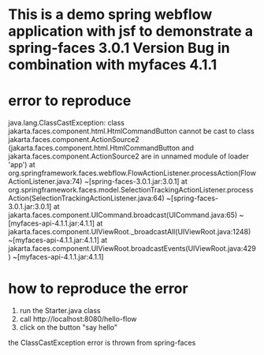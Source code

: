# This is a demo spring webflow application with jsf to demonstrate a spring-faces 3.0.1 Version Bug in combination with myfaces 4.1.1

# error to reproduce

java.lang.ClassCastException: class jakarta.faces.component.html.HtmlCommandButton cannot be cast to class jakarta.faces.component.ActionSource2 (jakarta.faces.component.html.HtmlCommandButton and jakarta.faces.component.ActionSource2 are in unnamed module of loader 'app')
	at org.springframework.faces.webflow.FlowActionListener.processAction(FlowActionListener.java:74) ~[spring-faces-3.0.1.jar:3.0.1]
	at org.springframework.faces.model.SelectionTrackingActionListener.processAction(SelectionTrackingActionListener.java:64) ~[spring-faces-3.0.1.jar:3.0.1]
	at jakarta.faces.component.UICommand.broadcast(UICommand.java:65) ~[myfaces-api-4.1.1.jar:4.1.1]
	at jakarta.faces.component.UIViewRoot._broadcastAll(UIViewRoot.java:1248) ~[myfaces-api-4.1.1.jar:4.1.1]
	at jakarta.faces.component.UIViewRoot.broadcastEvents(UIViewRoot.java:429) ~[myfaces-api-4.1.1.jar:4.1.1]

# how to reproduce the error

1. run the Starter.java class
2. call http://localhost:8080/hello-flow
3. click on the button "say hello"

the ClassCastException error is thrown from spring-faces
